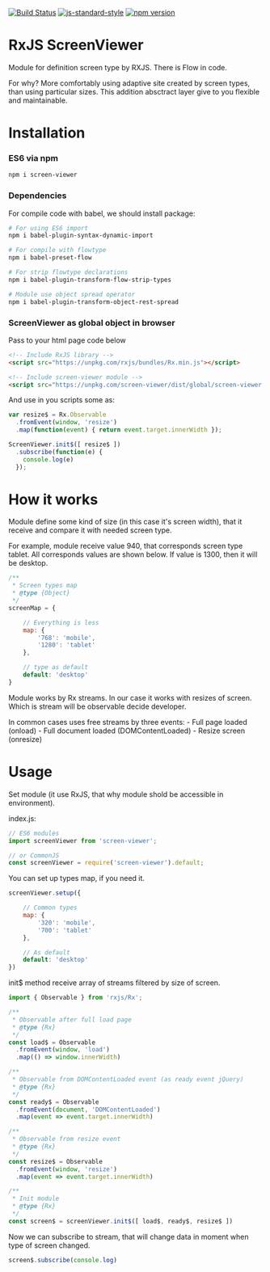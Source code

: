 [![Build Status](https://travis-ci.org/RGRU/ScreenViewer.svg?branch=master)](https://travis-ci.org/RGRU/ScreenViewer)
[![js-standard-style](https://img.shields.io/badge/code%20style-standard-brightgreen.svg)](http://standardjs.com)
[![npm version](https://badge.fury.io/js/screen-viewer.svg)](https://badge.fury.io/js/screen-viewer)

# RxJS ScreenViewer
Module for definition screen type by RXJS. There is Flow in code.

For why? More comfortably using adaptive site created by screen types, than using particular sizes. This addition absctract layer give to you flexible and maintainable.

# Installation

### ES6 via npm
```sh
npm i screen-viewer
```
### Dependencies
For compile code with babel, we should install package:
```sh
# For using ES6 import
npm i babel-plugin-syntax-dynamic-import

# For compile with flowtype
npm i babel-preset-flow

# For strip flowtype declarations
npm i babel-plugin-transform-flow-strip-types

# Module use object spread operator
npm i babel-plugin-transform-object-rest-spread
```

### ScreenViewer as global object in browser
Pass to your html page code below
```html
<!-- Include RxJS library -->
<script src="https://unpkg.com/rxjs/bundles/Rx.min.js"></script>

<!-- Include screen-viewer module -->
<script src="https://unpkg.com/screen-viewer/dist/global/screen-viewer.min.js"></script>
```
And use in you scripts some as:
```js
var resize$ = Rx.Observable
  .fromEvent(window, 'resize')
  .map(function(event) { return event.target.innerWidth });

ScreenViewer.init$([ resize$ ])
  .subscribe(function(e) {
    console.log(e)
  });
```

# How it works
Module define some kind of size (in this case it's screen width), that it receive and compare it with needed screen type.

For example, module receive value 940, that corresponds screen type tablet. All corresponds values are shown below. If value is 1300, then it will be desktop.

```js
/**
 * Screen types map
 * @type {Object}
 */
screenMap = {

    // Everything is less
    map: {
        '768': 'mobile',
        '1280': 'tablet'
    },

    // type as default
    default: 'desktop'
}
```

Module works by Rx streams. In our case it works with resizes of screen. Which is stream will be observable decide developer.

In common cases uses free streams by three events:
    - Full page loaded (onload)
    - Full document loaded (DOMContentLoaded)
    - Resize screen (onresize)

# Usage
Set module (it use RxJS, that why module shold be accessible in environment).

index.js:

```js
// ES6 modules
import screenViewer from 'screen-viewer';

// or CommonJS
const screenViewer = require('screen-viewer').default;
```

You can set up types map, if you need it.

```js
screenViewer.setup({

    // Common types
    map: {
        '320': 'mobile',
        '700': 'tablet'
    },

    // As default
    default: 'desktop'
})
```

init$ method receive array of streams filtered by size of screen.

```js
import { Observable } from 'rxjs/Rx';

/**
 * Observable after full load page
 * @type {Rx}
 */
const load$ = Observable
  .fromEvent(window, 'load')
  .map(() => window.innerWidth)

/**
 * Observable from DOMContentLoaded event (as ready event jQuery)
 * @type {Rx}
 */
const ready$ = Observable
  .fromEvent(document, 'DOMContentLoaded')
  .map(event => event.target.innerWidth)

/**
 * Observable from resize event
 * @type {Rx}
 */
const resize$ = Observable
  .fromEvent(window, 'resize')
  .map(event => event.target.innerWidth)

/**
 * Init module
 * @type {Rx}
 */
const screen$ = screenViewer.init$([ load$, ready$, resize$ ])
```

Now we can subscribe to stream, that will change data in moment when type of screen changed.

```js
screen$.subscribe(console.log)
```
